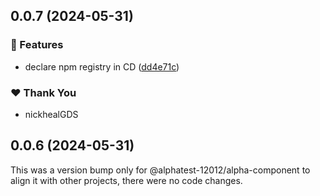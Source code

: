 ## 0.0.7 (2024-05-31)


### 🚀 Features

- declare npm registry in CD ([dd4e71c](https://github.com/govuk-one-login/govuk-one-login-frontend/commit/dd4e71c))


### ❤️  Thank You

- nickhealGDS

## 0.0.6 (2024-05-31)

This was a version bump only for @alphatest-12012/alpha-component to align it with other projects, there were no code changes.